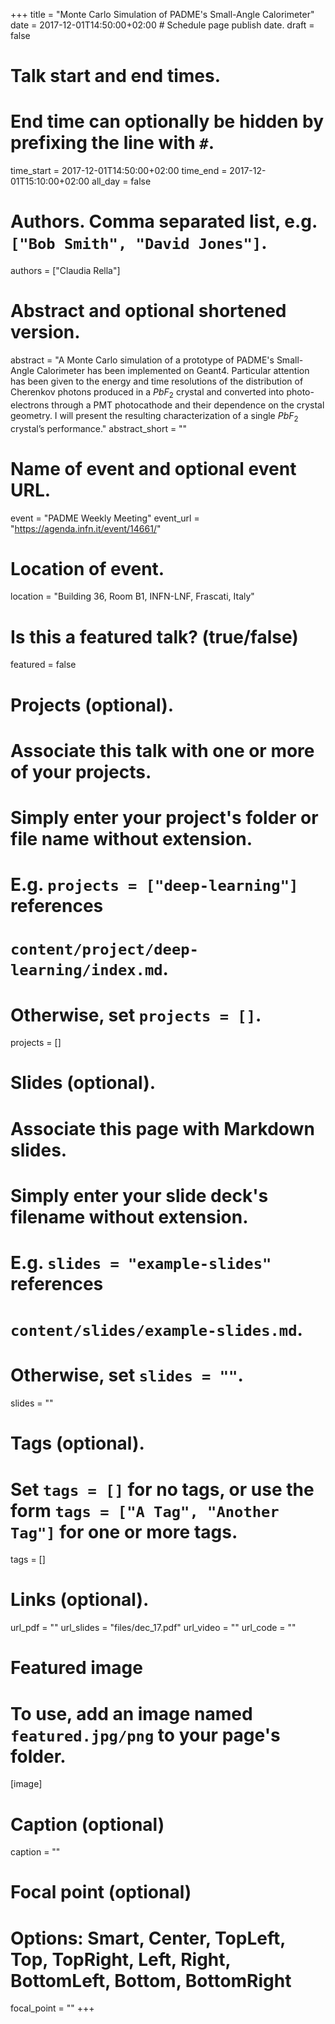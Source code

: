 +++
title = "Monte Carlo Simulation of PADME's Small-Angle Calorimeter"
date = 2017-12-01T14:50:00+02:00  # Schedule page publish date.
draft = false

# Talk start and end times.
#   End time can optionally be hidden by prefixing the line with `#`.
time_start = 2017-12-01T14:50:00+02:00
time_end = 2017-12-01T15:10:00+02:00
all_day = false

# Authors. Comma separated list, e.g. `["Bob Smith", "David Jones"]`.
authors = ["Claudia Rella"]

# Abstract and optional shortened version.
abstract = "A Monte Carlo simulation of a prototype of PADME's Small-Angle Calorimeter has been implemented on Geant4. Particular attention has been given to the energy and time resolutions of the distribution of Cherenkov photons produced in a $PbF_2$ crystal and converted into photo-electrons through a PMT photocathode and their dependence on the crystal geometry. I will present the resulting characterization of a single $PbF_2$ crystal’s performance."
abstract_short = ""

# Name of event and optional event URL.
event = "PADME Weekly Meeting"
event_url = "https://agenda.infn.it/event/14661/"

# Location of event.
location = "Building 36, Room B1, INFN-LNF, Frascati, Italy"

# Is this a featured talk? (true/false)
featured = false

# Projects (optional).
#   Associate this talk with one or more of your projects.
#   Simply enter your project's folder or file name without extension.
#   E.g. `projects = ["deep-learning"]` references 
#   `content/project/deep-learning/index.md`.
#   Otherwise, set `projects = []`.
projects = []

# Slides (optional).
#   Associate this page with Markdown slides.
#   Simply enter your slide deck's filename without extension.
#   E.g. `slides = "example-slides"` references 
#   `content/slides/example-slides.md`.
#   Otherwise, set `slides = ""`.
slides = ""

# Tags (optional).
#   Set `tags = []` for no tags, or use the form `tags = ["A Tag", "Another Tag"]` for one or more tags.
tags = []

# Links (optional).
url_pdf = ""
url_slides = "files/dec_17.pdf"
url_video = ""
url_code = ""

# Featured image
# To use, add an image named `featured.jpg/png` to your page's folder. 
[image]
  # Caption (optional)
  caption = ""

  # Focal point (optional)
  # Options: Smart, Center, TopLeft, Top, TopRight, Left, Right, BottomLeft, Bottom, BottomRight
  focal_point = ""
+++
